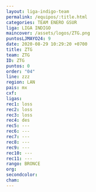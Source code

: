 ```yaml
---
layout: liga-indigo-team
permalink: /equipos/:title.html
categories: TEAM ENERO GSUR
liga: LIGA INDIGO
maincover: /assets/logos/ZTG.png
puntosLJMAYO24: 9
date: 2020-08-29 10:29:20 +0700
title: ZTG
team: ZTG
ID: ZTG
puntos: 0
order: "04"
line: zzz
region: LAN
pais: mx
cxf: 
ligas: 
rec1: loss
rec2: loss
rec3: loss
rec4: des
rec5: ---
rec6: ---
rec7: ---
rec8: ---
rec9: ---
rec10: ---
rec11: ---
rango: BRONCE
org: 
secondcolor: 
cham:
---
```



